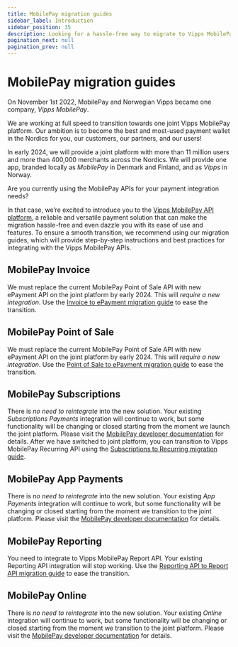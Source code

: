 ```yaml
---
title: MobilePay migration guides
sidebar_label: Introduction
sidebar_position: 35
description: Looking for a hassle-free way to migrate to Vipps MobilePay? Our comprehensive migration guide has got you covered. With easy-to-follow instructions and dedicated support, migrating should be hassle-free. Embrace the future of payments with Vipps MobilePay.
pagination_next: null
pagination_prev: null
---
```


# MobilePay migration guides

On November 1st 2022, MobilePay and Norwegian Vipps became one company, *Vipps MobilePay*.

We are working at full speed to transition towards one joint Vipps MobilePay platform.
Our ambition is to become the best and most-used payment wallet in the Nordics for you, our customers, our partners, and our users!

In early 2024, we will provide a joint platform with more than 11 million users and more than 400,000 merchants across the Nordics.
We will provide one app, branded locally as *MobilePay* in Denmark and Finland, and as *Vipps* in Norway.

Are you currently using the MobilePay APIs for your payment integration needs?

In that case, we’re excited to introduce you to the [Vipps MobilePay API platform](https://developer.vippsmobilepay.com/docs/APIs/),
a reliable and versatile payment solution that can make the migration hassle-free and even dazzle you with its ease of use and features.
To ensure a smooth transition, we recommend using our migration guides, which will provide step-by-step instructions and best practices for integrating with the Vipps MobilePay APIs.

## MobilePay Invoice

We must replace the current MobilePay Point of Sale API with new ePayment API on the joint platform by early 2024. This will *require a new integration*. Use the [Invoice to ePayment migration guide](invoice.md) to ease the transition.

## MobilePay Point of Sale

We must replace the current MobilePay Point of Sale API with new ePayment API on the joint platform by early 2024. This will *require a new integration*. Use the [Point of Sale to ePayment migration guide](pos.md) to ease the transition.

## MobilePay Subscriptions

There is *no need to reintegrate* into the new solution. Your existing *Subscriptions Payments* integration will continue to work, but some functionality will be changing or closed starting from the moment we launch the joint platform.
Please visit the [MobilePay developer documentation](https://developer.mobilepay.dk/docs/subscriptions/transition-to-one-platform) for details.
After we have switched to joint platform, you can transition to Vipps MobilePay Recurring API using the
[Subscriptions to Recurring migration guide](subscriptions.md).

## MobilePay App Payments

There is *no need to reintegrate* into the new solution. Your existing *App Payments* integration will continue to work, but some functionality will be changing or closed starting from the moment we transition to the joint platform.
Please visit the [MobilePay developer documentation](https://developer.mobilepay.dk/docs/app-payments/transition-to-one-platform) for details.


## MobilePay Reporting 
You need to integrate to Vipps MobilePay Report API. Your existing Reporting API integration will stop working.  Use the [Reporting API to Report API migration guide](reporting.md) to ease the transition.

## MobilePay Online

There is *no need to reintegrate* into the new solution. Your existing *Online* integration will continue to work, but some functionality will be changing or closed starting from the moment we transition to the joint platform.
Please visit the [MobilePay developer documentation](https://developer.mobilepay.dk/docs/online/transition-to-one-platform) for details.
